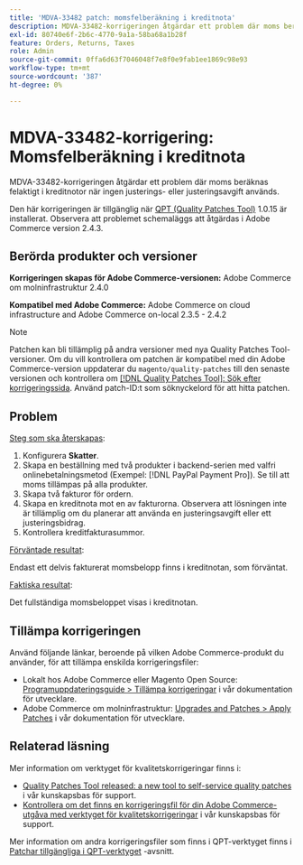 ```yaml
---
title: 'MDVA-33482 patch: momsfelberäkning i kreditnota'
description: MDVA-33482-korrigeringen åtgärdar ett problem där moms beräknas felaktigt på kreditnotor.
exl-id: 80740e6f-2b6c-4770-9a1a-58ba68a1b28f
feature: Orders, Returns, Taxes
role: Admin
source-git-commit: 0ffa6d63f7046048f7e8f0e9fab1ee1869c98e93
workflow-type: tm+mt
source-wordcount: '387'
ht-degree: 0%

---
```


# MDVA-33482-korrigering: Momsfelberäkning i kreditnota

MDVA-33482-korrigeringen åtgärdar ett problem där moms beräknas felaktigt i kreditnotor när ingen justerings- eller justeringsavgift används.

Den här korrigeringen är tillgänglig när [QPT (Quality Patches Tool)](https://devdocs.magento.com/guides/v2.4/comp-mgr/patching.html#mqp) 1.0.15 är installerat. Observera att problemet schemaläggs att åtgärdas i Adobe Commerce version 2.4.3.

## Berörda produkter och versioner

**Korrigeringen skapas för Adobe Commerce-versionen:** Adobe Commerce om molninfrastruktur 2.4.0

**Kompatibel med Adobe Commerce:** Adobe Commerce on cloud infrastructure and Adobe Commerce on-local 2.3.5 - 2.4.2

>[!NOTE]
>
>Patchen kan bli tillämplig på andra versioner med nya Quality Patches Tool-versioner. Om du vill kontrollera om patchen är kompatibel med din Adobe Commerce-version uppdaterar du `magento/quality-patches` till den senaste versionen och kontrollera om [[!DNL Quality Patches Tool]: Sök efter korrigeringssida](https://devdocs.magento.com/quality-patches/tool.html#patch-grid). Använd patch-ID:t som söknyckelord för att hitta patchen.

## Problem

<u>Steg som ska återskapas</u>:

1. Konfigurera **Skatter**.
1. Skapa en beställning med två produkter i backend-serien med valfri onlinebetalningsmetod (Exempel: [!DNL PayPal Payment Pro]). Se till att moms tillämpas på alla produkter.
1. Skapa två fakturor för ordern.
1. Skapa en kreditnota mot en av fakturorna. Observera att lösningen inte är tillämplig om du planerar att använda en justeringsavgift eller ett justeringsbidrag.
1. Kontrollera kreditfakturasummor.

<u>Förväntade resultat</u>:

Endast ett delvis fakturerat momsbelopp finns i kreditnotan, som förväntat.

<u>Faktiska resultat</u>:

Det fullständiga momsbeloppet visas i kreditnotan.

## Tillämpa korrigeringen

Använd följande länkar, beroende på vilken Adobe Commerce-produkt du använder, för att tillämpa enskilda korrigeringsfiler:

* Lokalt hos Adobe Commerce eller Magento Open Source: [Programuppdateringsguide > Tillämpa korrigeringar](https://devdocs.magento.com/guides/v2.4/comp-mgr/patching/mqp.html) i vår dokumentation för utvecklare.
* Adobe Commerce om molninfrastruktur: [Upgrades and Patches > Apply Patches](https://devdocs.magento.com/cloud/project/project-patch.html) i vår dokumentation för utvecklare.

## Relaterad läsning

Mer information om verktyget för kvalitetskorrigeringar finns i:

* [Quality Patches Tool released: a new tool to self-service quality patches](/help/announcements/adobe-commerce-announcements/magento-quality-patches-released-new-tool-to-self-serve-quality-patches.md) i vår kunskapsbas för support.
* [Kontrollera om det finns en korrigeringsfil för din Adobe Commerce-utgåva med verktyget för kvalitetskorrigeringar](/help/support-tools/patches-available-in-qpt-tool/check-patch-for-magento-issue-with-magento-quality-patches.md) i vår kunskapsbas för support.

Mer information om andra korrigeringsfiler som finns i QPT-verktyget finns i [Patchar tillgängliga i QPT-verktyget](https://support.magento.com/hc/en-us/sections/360010506631-Patches-available-in-QPT-tool-) -avsnitt.
